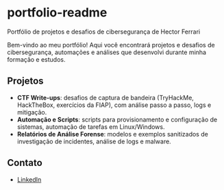 # portfolio-readme
Portfólio de projetos e desafios de cibersegurança de Hector Ferrari

Bem-vindo ao meu portfólio! Aqui você encontrará projetos e desafios de cibersegurança, automações e análises que desenvolvi durante minha formação e estudos.

## Projetos

- **CTF Write-ups**: desafios de captura de bandeira (TryHackMe, HackTheBox, exercícios da FIAP), com análise passo a passo, logs e mitigação.  
- **Automação e Scripts**: scripts para provisionamento e configuração de sistemas, automação de tarefas em Linux/Windows.  
- **Relatórios de Análise Forense**: modelos e exemplos sanitizados de investigação de incidentes, análise de logs e malware.  

## Contato
- [LinkedIn](https://www.linkedin.com/in/hector-ferrari)
